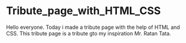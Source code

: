 # Tribute_page_with_HTML_CSS
Hello everyone.
Today i made a tribute page with the help of HTML and CSS.
This tribute page is a tribute gto my inspiration Mr. Ratan Tata.
